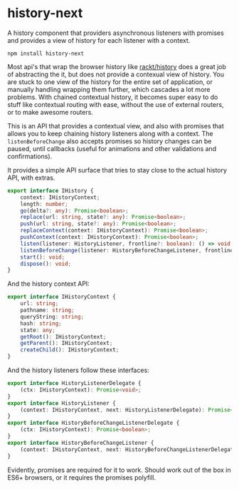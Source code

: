 # history-next

A history component that providers asynchronous listeners with promises and provides a view of history for each listener with a context.

`npm install history-next`

Most api's that wrap the browser history like [rackt/history](https://github.com/rackt/history) does a great job of abstracting the it, but does not provide a contexual view of history. You are stuck to one view of the history for the entire set of application, or manually handling wrapping them further, which cascades a lot more problems. With chained contextual history, it becomes super easy to do stuff like contextual routing with ease, without the use of external routers, or to make awesome routers. 

This is an API that provides a contextual view, and also with promises that allows you to keep chaining history listeners along with a context. The `listenBeforeChange` also accepts promises so history changes can be paused, until callbacks (useful for animations and other validations and confirmations). 

It provides a simple API surface that tries to stay close to the actual history API, with extras.

```typescript
export interface IHistory {
    context: IHistoryContext;
    length: number;
    go(delta?: any): Promise<boolean>;
    replace(url: string, state?: any): Promise<boolean>;
    push(url: string, state?: any): Promise<boolean>;
    replaceContext(context: IHistoryContext): Promise<boolean>;
    pushContext(context: IHistoryContext): Promise<boolean>;
    listen(listener: HistoryListener, frontline?: boolean): () => void;
    listenBeforeChange(listener: HistoryBeforeChangeListener, frontline?: boolean): () => void;
    start(): void;
    dispose(): void;
}
```

And the history context API: 

```typescript
export interface IHistoryContext {
    url: string;
    pathname: string;
    queryString: string;
    hash: string;
    state: any;
    getRoot(): IHistoryContext;
    getParent(): IHistoryContext;
    createChild(): IHistoryContext;
}
```

And the history listeners follow these interfaces: 

```typescript
export interface HistoryListenerDelegate {
    (ctx: IHistoryContext): Promise<void>;
}
export interface HistoryListener {
    (context: IHistoryContext, next: HistoryListenerDelegate): Promise<void>;
}
export interface HistoryBeforeChangeListenerDelegate {
    (ctx: IHistoryContext): Promise<boolean>;
}
export interface HistoryBeforeChangeListener {
    (context: IHistoryContext, next: HistoryBeforeChangeListenerDelegate): Promise<boolean>;
}
```

Evidently, promises are required for it to work. Should work out of the box in ES6+ browsers, or it requires the promises polyfill. 